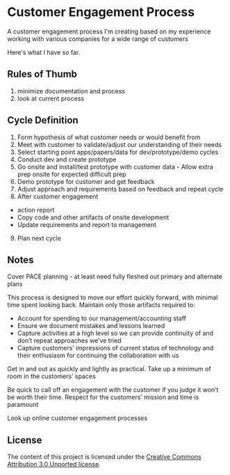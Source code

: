 # Customer Engagement Process
A customer engagement process I'm creating based on my experience working with various companies for a wide range of customers

Here's what I have so far. 

## Rules of Thumb
1. minimize documentation and process
2. look at current process

## Cycle Definition
1. Form hypothesis of what customer needs or would benefit from
2. Meet with customer to validate/adjust our understanding of their needs
3. Select starting point apps/papers/data for dev/prototype/demo cycles
4. Conduct dev and create prototype
5. Go onsite and install/test prototype with customer data - Allow extra prep onsite for expected difficult prep
6. Demo prototype for customer and get feedback
7. Adjust approach and requirements based on feedback and repeat cycle
8. After customer engagement 
  - action report
  - Copy code and other artifacts of onsite development
  - Update requirements and report to management
9. Plan next cycle

## Notes
Cover PACE planning - at least need fully fleshed out primary and alternate plans

This process is designed to move our effort quickly forward, with minimal time spent looking back. Maintain only those artifacts required to:
-	Account for spending to our management/accounting staff
-	Ensure we document mistakes and lessons learned
-	Capture activities at a high level so we can provide continuity of and don’t repeat approaches we’ve tried
-	Capture customers’ impressions of current status of technology and their enthusiasm for continuing the collaboration with us

Get in and out as quickly and lightly as practical. Take up a minimum of room in the customers’ spaces

Be quick to call off an engagement with the customer if you judge it won’t be worth their time. Respect for the customers’ mission and time is paramount


Look up online customer engagement processes

## License

The content of this project is licensed under the [Creative Commons Attribution 3.0 Unported license](https://creativecommons.org/licenses/by/3.0/).
